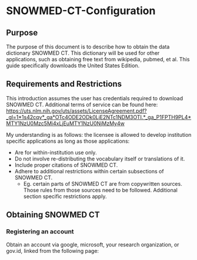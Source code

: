 # SNOWMED-CT-Configuration

## Purpose
The purpose of this document is to describe how to obtain the data dictionary SNOWMED CT. This dictionary will be used for other applications, such as obtaining free text from wikipedia, pubmed, et al. This guide specifically downloads the United States Edition.

## Requirements and Restrictions
This introduction assumes the user has credentials required to download SNOWMED CT. Additional terms of service can be found here: 
https://uts.nlm.nih.gov/uts/assets/LicenseAgreement.pdf?_gl=1*1s42cqv*_ga*OTc4ODE2ODk0LjE2NTc1NDM3OTI.*_ga_P1FPTH9PL4*MTY1NzU0Mzc5Mi4xLjEuMTY1NzU0NjMzMy4w

My understanding is as follows: the licensee is allowed to develop institution specific applications as long as those applications:
  - Are for within-institution use only.
  - Do not involve re-distributing the vocabulary itself or translations of it.
  - Include proper citations of SNOWMED CT.
  - Adhere to additional restrictions within certain subsections of SNOWMED CT.
    - Eg. certain parts of SNOWMED CT are from copywritten sources. Those rules from those sources need to be followed. Additional section specific restrictions apply.

## Obtaining SNOWMED CT

### Registering an account

Obtain an account via google, microsoft, your research organization, or gov.id, linked from the following page: 
